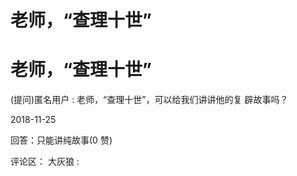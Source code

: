 # 老师，“查理十世”

# 老师，“查理十世”

(提问)匿名用户 : 老师，“查理十世”，可以给我们讲讲他的复 辟故事吗？

2018-11-25

回答：只能讲纯故事(0 赞)

评论区： 大灰狼 :